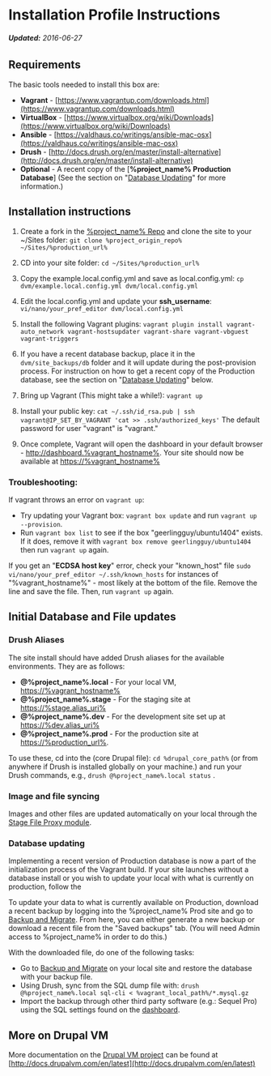 Installation Profile Instructions
=================================
###### **Updated:** _2016-06-27_


## Requirements

The basic tools needed to install this box are:

* **Vagrant** - [https://www.vagrantup.com/downloads.html](https://www.vagrantup.com/downloads.html)
* **VirtualBox** - [https://www.virtualbox.org/wiki/Downloads](https://www.virtualbox.org/wiki/Downloads)
* **Ansible** - [https://valdhaus.co/writings/ansible-mac-osx](https://valdhaus.co/writings/ansible-mac-osx)
* **Drush** - [http://docs.drush.org/en/master/install-alternative](http://docs.drush.org/en/master/install-alternative)
* **Optional** - A recent copy of the [**%project_name% Production Database**] (See the section on "[Database Updating](#DB_Updates)" for more information.)


## Installation instructions

1. Create a fork in the [%project_name% Repo](%project_upstream_repo%) and clone the site to your ~/Sites folder: `git clone %project_origin_repo% ~/Sites/%production_url%`

2. CD into your site folder: `cd ~/Sites/%production_url%`

3. Copy the example.local.config.yml and save as local.config.yml: `cp dvm/example.local.config.yml dvm/local.config.yml`

4. Edit the local.config.yml and update your **ssh_username**: `vi/nano/your_pref_editor dvm/local.config.yml`

5. Install the following Vagrant plugins: `vagrant plugin install vagrant-auto_network vagrant-hostsupdater vagrant-share vagrant-vbguest vagrant-triggers`

6. If you have a recent database backup, place it in the `dvm/site_backups/db` folder and it will update during the post-provision process. For instruction on how to get a recent copy of the Production database, see the section on "[Database Updating](#DB_Updates)" below.

7. Bring up Vagrant (This might take a while!): `vagrant up` 

8. Install your public key: `cat ~/.ssh/id_rsa.pub | ssh vagrant@IP_SET_BY_VAGRANT 'cat >> .ssh/authorized_keys'` The default password for user "vagrant" is "vagrant."

9. Once complete, Vagrant will open the dashboard in your default browser - [http://dashboard.%vagrant_hostname%](http://dashboard.%vagrant_hostname%). Your site should now be available at [https://%vagrant_hostname%](https://%vagrant_hostname%)

### Troubleshooting: 

If vagrant throws an error on `vagrant up`: 

* Try updating your Vagrant box: `vagrant box update` and run `vagrant up --provision`.
* Run `vagrant box list` to see if the box "geerlingguy/ubuntu1404" exists. If it does, remove it with `vagrant box remove geerlingguy/ubuntu1404` then run `vagrant up` again.

If you get an "**ECDSA host key**" error, check your "known_host" file `sudo vi/nano/your_pref_editor ~/.ssh/known_hosts` for instances of "%vagrant_hostname%" - most likely at the bottom of the file. Remove the line and save the file. Then, run `vagrant up` again.


## Initial Database and File updates

### Drush Aliases

The site install should have added Drush aliases for the available environments. They are as follows: 

* **@%project_name%.local** - For your local VM, [https://%vagrant_hostname%](https://%vagrant_hostname%)
* **@%project_name%.stage** - For the staging site at [https://%stage.alias_uri%](https://%stage.alias_uri%)
* **@%project_name%.dev** - For the development site set up at [https://%dev.alias_uri%](https://%dev.alias_uri%)
* **@%project_name%.prod** -  For the production site at [https://%production_url%](https://%production_url%).

To use these, cd into the (core Drupal file): `cd %drupal_core_path%` (or from anywhere if Drush is installed globally on your machine.) and run your Drush commands, e.g., `drush @%project_name%.local status` .

### Image and file syncing

Images and other files are updated automatically on your local through the [Stage File Proxy module](https://www.drupal.org/project/stage_file_proxy).

### <a name="DB_Updates"></a> Database updating

Implementing a recent version of Production database is now a part of the initialization process of the Vagrant build. If your site launches without a database install or you wish to update your local with what is currently on production, follow the 

To update your data to what is currently available on Production, download a recent backup by logging into the %project_name% Prod site and go to [Backup and Migrate](https://%production_url%/admin/config/system/backup_migrate).
From here, you can either generate a new backup or download a recent file from the "Saved backups" tab. (You will need Admin access to %project_name% in order to do this.)

With the downloaded file, do one of the following tasks:

* Go to [Backup and Migrate](https://%vagrant_hostname%/admin/config/system/backup_migrate) on your local site and restore the database with your backup file.
* Using Drush, sync from the SQL dump file with: `drush @%project_name%.local sql-cli < %vagrant_local_path%/*.mysql.gz`
* Import the backup through other third party software (e.g.: Sequel Pro) using the SQL settings found on the [dashboard](http://dashboard.%vagrant_hostname%).


## More on Drupal VM

More documentation on the [Drupal VM project](http://www.drupalvm.com) can be found at [http://docs.drupalvm.com/en/latest](http://docs.drupalvm.com/en/latest)
